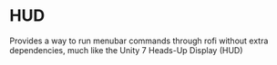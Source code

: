 # HUD
Provides a way to run menubar commands through rofi without extra dependencies, much like the Unity 7 Heads-Up Display (HUD) 
